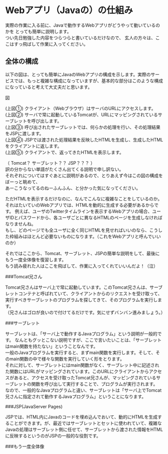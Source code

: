 # Webアプリ（Javaの）の仕組み

実際の作業に入る前に、Javaで動作するWebアプリがどうやって動いているのかを
とっても簡単に説明します。  
つい先日勉強した内容をつらつらと書いているだけなので、
玄人の方々は、ここはすっ飛ばして作業に入ってください。


## 全体の構成

以下の図は、とっても簡単にJavaのWebアプリの構成を示します。実際のサービスでは、もっと複雑な構成になっていますが、基本的な部分はこのような構成になっていると考えて大丈夫だと思います。

図


(上図①) クライアント（Webブラウザ）はサーバのURLにアクセスします。  
(上図②) サーバで常に起動しているTomcatが、URLにマッピングされているサーブレットを呼び出します。  
(上図③) 呼び出されたサーブレットでは、何らかの処理を行い、その処理結果をJSPに渡します。  
(上図④) JSPでは渡された処理結果を反映したHTMLを生成し、生成したHTMLをクライアントに返します。  
(上図⑤) クライアントで、返ってきたHTMLを表示します。  

（ Tomcat？ サーブレット？？ JSP？？？ ）  
訳の分からない単語がたくさん出てくる説明で申し訳ない。  
それぞれについてはすぐあとに説明があるので、とりあえず今はこの図の構成をぼーっと眺めて、  
あーこうなってるのねーふんふん、と分かった気になってください。

ただHTMLを表示するだけなのに、なんでこんなに複雑なことをしているのか。  
それはたいていのWebアプリでは、HTMLを動的に生成する必要があるからです。
例えば、ユーザのTwitterタイムラインを表示するWebアプリの場合、ユーザIDとパスワードから、各ユーザごとに異なるHTMLのページを生成しなければなりませんね。  
もし、どのページでも全ユーザに全く同じHTMLを見せればいいのなら、こうした枠組みはほとんど必要ないものになります。（これをWebアプリと呼んでいいのか）

それではここから、Tomcat、サーブレット、JSPの簡単な説明をして、最後にもう一度全体像を復習します。  
もう読み疲れた人はここを飛ばして、作業に入ってくれていいんだよ！（泣）


###Tomcat兄さん

Tomcat兄さんはサーバ上で常に起動しています。このTomcat兄さんは、サーブレットコンテナと呼ばれていて、クライアントからのリクエストを受け取って、実行すべきサーブレットのプログラムを探してきて、そのプログラムを実行します。  
（兄さんはゴロが良いので付けてるだけです。気にせずバンバン進みましょう。）


###サーブレット

サーブレットは、「サーバ上で動作するJavaプログラム」という説明が一般的です。
なんともグッとこない説明ですが、ここで言いたいことは、「サーブレットはmain関数を持たない」ということなんです。  
一般のJavaプログラムを実行すると、まずmain関数を実行します。そして、そのmain関数の中で様々な関数を実行していく形をとります。  
それに対して、サーブレットにはmain関数がなく、サーブレット中に記述された関数にはURLがマッピングされています。このURLにクライアントからアクセスがあると、アクセスを受け取ったTomcat兄さんが、マッピングされているサーブレットの関数を呼び出して実行することで、プログラムが実行されます。  
なので、一般的なJavaプログラムと違い、サーブレットは「サーバ上でTomcat兄さんに指定されて動作するJavaプログラム」ということになります。


###JSP(JavaServer Pages)

JSPでは、HTML内にJavaのコードを埋め込んでおいて、動的にHTMLを生成することができます。が、最近ではサーブレットとセットに使われていて、複雑なJavaの処理はサーブレット側に任せて、サーブレットから渡された情報をHTMLに反映するというのがJSPの一般的な役割です。  


###もう一度全体像


